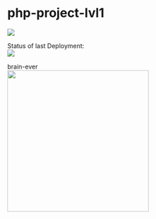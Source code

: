 # php-project-lvl1

<a href="https://codeclimate.com/github/codeclimate/codeclimate/maintainability"><img src="https://api.codeclimate.com/v1/badges/a99a88d28ad37a79dbf6/maintainability" /></a><br>

Status of last Deployment:<br>
<img src="https://github.com/molych/php-project-lvl1/workflows/PHP-CI/badge.svg"><br>

brain-ever <br>
<a href="https://asciinema.org/a/zFP1CW1Ks9pULBNgpTAl9lJn7"><img src="https://asciinema.org/a/zFP1CW1Ks9pULBNgpTAl9lJn7.png" width="320"/></a>

